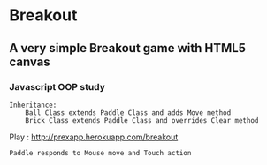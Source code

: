 Breakout
======

## A very simple Breakout game with HTML5 canvas

### Javascript OOP study

    Inheritance: 
        Ball Class extends Paddle Class and adds Move method
        Brick Class extends Paddle Class and overrides Clear method

Play : http://prexapp.herokuapp.com/breakout

    Paddle responds to Mouse move and Touch action
